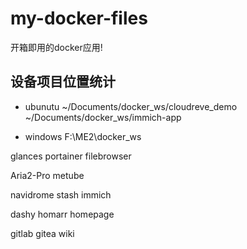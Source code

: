 # my-docker-files

开箱即用的docker应用!

## 设备项目位置统计

- ubunutu
~/Documents/docker_ws/cloudreve_demo
~/Documents/docker_ws/immich-app

- windows
F:\ME2\docker_ws




glances
portainer
filebrowser

Aria2-Pro
metube

navidrome
stash
immich

dashy
homarr
homepage


gitlab
gitea
wiki
